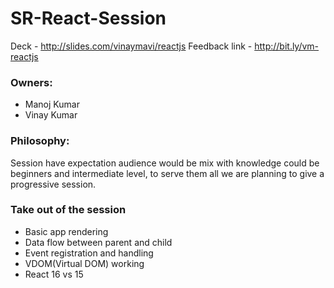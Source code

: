 # SR-React-Session
Deck - http://slides.com/vinaymavi/reactjs 
Feedback link - http://bit.ly/vm-reactjs 
### Owners: 
* Manoj Kumar
* Vinay Kumar

### Philosophy:
Session have expectation audience would be mix with knowledge could be beginners and intermediate level, to serve them all we are planning to give a progressive session. 

### Take out of the session 
* Basic app rendering 
* Data flow between parent and child 
* Event registration and handling 
* VDOM(Virtual DOM) working 
* React 16 vs 15 


